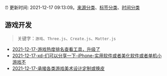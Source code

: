 :alarm_clock: 更新时间: 2021-12-17 09:13:09。[来源分类](../README.md)、[标签分类](../TAGS.md)、[时间分类](../TIMELINE.md)

## 游戏开发


> 关键字：`游戏`、`Three.js`、`Create.js`、`Matter.js`



- [2021-12-17-游戏热度排名查看工具，升级了](https://www.v2ex.com/t/822848) 
- [2021-12-17-xd-们可以分享一下-iPhone-实用软件或者美化软件或者单机小游戏不](https://www.v2ex.com/t/822827) 
- [2021-12-17-承接各类游戏美术设计定制或换皮](https://www.v2ex.com/t/822824) 
